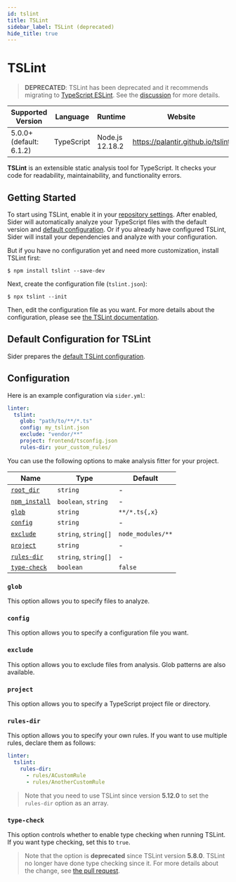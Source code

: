 ```yaml
---
id: tslint
title: TSLint
sidebar_label: TSLint (deprecated)
hide_title: true
---
```


# TSLint

> **DEPRECATED**: TSLint has been deprecated and it recommends migrating to [TypeScript ESLint](https://github.com/typescript-eslint/typescript-eslint).
> See the [discussion](https://github.com/palantir/tslint/issues/4534) for more details.

| Supported Version       | Language   | Runtime         | Website                           |
| ----------------------- | ---------- | --------------- | --------------------------------- |
| 5.0.0+ (default: 6.1.2) | TypeScript | Node.js 12.18.2 | https://palantir.github.io/tslint |

**TSLint** is an extensible static analysis tool for TypeScript.
It checks your code for readability, maintainability, and functionality errors.

## Getting Started

To start using TSLint, enable it in your [repository settings](../../getting-started/repository-settings.md).
After enabled, Sider will automatically analyze your TypeScript files with the default version and [default configuration](#default-configuration-for-tslint). Or if you already have configured TSLint, Sider will install your dependencies and analyze with your configuration.

But if you have no configuration yet and need more customization, install TSLint first:

```shell
$ npm install tslint --save-dev
```

Next, create the configuration file (`tslint.json`):

```shell
$ npx tslint --init
```

Then, edit the configuration file as you want. For more details about the configuration, please see [the TSLint documentation](https://palantir.github.io/tslint/usage/configuration).

## Default Configuration for TSLint

Sider prepares the [default TSLint configuration](https://github.com/sider/runners/blob/master/images/tslint/default_tslint.json).

## Configuration

Here is an example configuration via `sider.yml`:

```yaml
linter:
  tslint:
    glob: "path/to/**/*.ts"
    config: my_tslint.json
    exclude: "vendor/**"
    project: frontend/tsconfig.json
    rules-dir: your_custom_rules/
```

You can use the following options to make analysis fitter for your project.

| Name                                                                                        | Type                 | Default           |
| ------------------------------------------------------------------------------------------- | -------------------- | ----------------- |
| [`root_dir`](../../getting-started/custom-configuration.md#linteranalyzer_idroot_dir)       | `string`             | -                 |
| [`npm_install`](../../getting-started/custom-configuration.md#linteranalyzer_idnpm_install) | `boolean`, `string`  | -                 |
| [`glob`](#glob)                                                                             | `string`             | `**/*.ts{,x}`     |
| [`config`](#config)                                                                         | `string`             | -                 |
| [`exclude`](#exclude)                                                                       | `string`, `string[]` | `node_modules/**` |
| [`project`](#project)                                                                       | `string`             | -                 |
| [`rules-dir`](#rules-dir)                                                                   | `string`, `string[]` | -                 |
| [`type-check`](#type-check)                                                                 | `boolean`            | `false`           |

### `glob`

This option allows you to specify files to analyze.

### `config`

This option allows you to specify a configuration file you want.

### `exclude`

This option allows you to exclude files from analysis. Glob patterns are also available.

### `project`

This option allows you to specify a TypeScript project file or directory.

### `rules-dir`

This option allows you to specify your own rules. If you want to use multiple rules, declare them as follows:

```yaml
linter:
  tslint:
    rules-dir:
      - rules/ACustomRule
      - rules/AnotherCustomRule
```

> Note that you need to use TSLint since version **5.12.0** to set the `rules-dir` option as an array.

### `type-check`

This option controls whether to enable type checking when running TSLint. If you want type checking, set this to `true`.

> Note that the option is **deprecated** since TSLint version **5.8.0**. TSLint no longer have done type checking since it. For more details about the change, see [the pull request](https://github.com/palantir/tslint/pull/3322).
